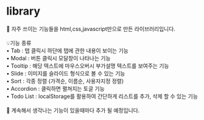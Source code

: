 # library
<p>
📌 자주 쓰이는 기능들을 html,css,javascript만으로 만든 라이브러리입니다.<br/>
<br/>
💡기능 종류<br/>
• Tab : 탭 클릭시 하단에 탭에 관한 내용이 보이는 기능<br/>
• Modal : 버튼 클릭시 모달창이 나타나는 기능<br/>
• Tooltip : 해당 텍스트에 마우스오버시 부가설명 텍스트를 보여주는 기능<br/>
• Slide : 이미지를 슬라이드 형식으로 볼 수 있는 기능<br/>
• Sort : 각종 정렬 (가격순, 이름순, 사용자지정 정렬)<br/>
• Accordion : 클릭하면 펼쳐지는 토글 기능<br/>
• Todo List : localStorage를 활용하여 간단하게 리스트를 추가, 삭제 할 수 있는 기능<br/>
<br/>
🚩 계속해서 생각나는 기능이 있을때마다 추가 될 예정입니다.
</p>

